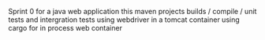 Sprint 0 for a java web application this maven projects builds / compile / unit tests and intergration tests using webdriver in a tomcat container using cargo for in process web container
